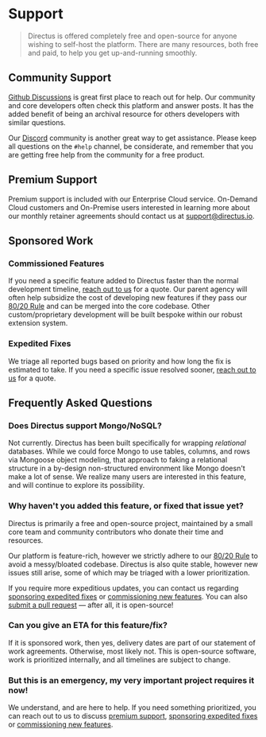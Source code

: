 # Support

> Directus is offered completely free and open-source for anyone wishing to self-host the platform. There are many
> resources, both free and paid, to help you get up-and-running smoothly.

## Community Support

[Github Discussions](https://github.com/directus/directus/discussions) is great first place to reach out for help. Our
community and core developers often check this platform and answer posts. It has the added benefit of being an archival
resource for others developers with similar questions.

Our [Discord](https://directus.chat) community is another great way to get assistance. Please keep all questions on the
`#help` channel, be considerate, and remember that you are getting free help from the community for a free product.

## Premium Support

Premium support is included with our Enterprise Cloud service. On-Demand Cloud customers and On-Premise users interested
in learning more about our monthly retainer agreements should contact us at
[support@directus.io](mailto:support@directus.io).

## Sponsored Work

### Commissioned Features

If you need a specific feature added to Directus faster than the normal development timeline,
[reach out to us](https://directus.io/contact/) for a quote. Our parent agency will often help subsidize the cost of
developing new features if they pass our [80/20 Rule](/contributing/introduction) and can be merged into the core
codebase. Other custom/proprietary development will be built bespoke within our robust extension system.

### Expedited Fixes

We triage all reported bugs based on priority and how long the fix is estimated to take. If you need a specific issue
resolved sooner, [reach out to us](https://directus.io/contact/) for a quote.

## Frequently Asked Questions

### Does Directus support Mongo/NoSQL?

Not currently. Directus has been built specifically for wrapping _relational_ databases. While we could force Mongo to
use tables, columns, and rows via Mongoose object modeling, that approach to faking a relational structure in a
by-design non-structured environment like Mongo doesn't make a lot of sense. We realize many users are interested in
this feature, and will continue to explore its possibility.

### Why haven't you added this feature, or fixed that issue yet?

Directus is primarily a free and open-source project, maintained by a small core team and community contributors who
donate their time and resources.

Our platform is feature-rich, however we strictly adhere to our [80/20 Rule](/contributing/introduction) to avoid a
messy/bloated codebase. Directus is also quite stable, however new issues still arise, some of which may be triaged with
a lower prioritization.

If you require more expeditious updates, you can contact us regarding [sponsoring expedited fixes](#expedited-fixes) or
[commissioning new features](#commissioned-features). You can also
[submit a pull request](https://github.com/directus/directus/pulls) — after all, it is open-source!

### Can you give an ETA for this feature/fix?

If it is sponsored work, then yes, delivery dates are part of our statement of work agreements. Otherwise, most likely
not. This is open-source software, work is prioritized internally, and all timelines are subject to change.

### But this is an emergency, my very important project requires it now!

We understand, and are here to help. If you need something prioritized, you can reach out to us to discuss
[premium support](#premium-support), [sponsoring expedited fixes](#expedited-features) or
[commissioning new features](#commissioned-features).
